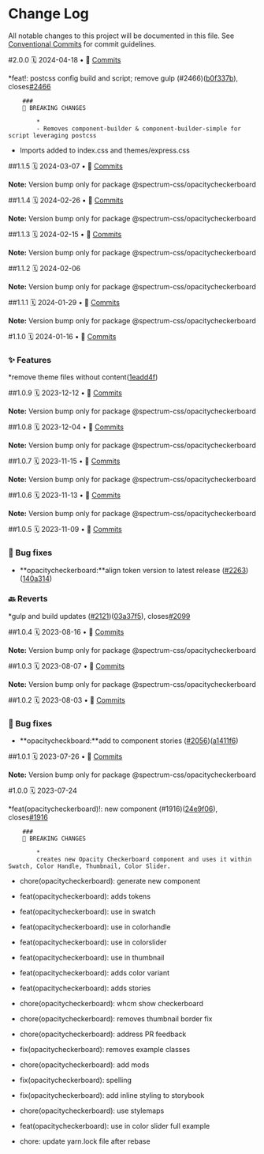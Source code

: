 # Change Log

All notable changes to this project will be documented in this file.
See [Conventional Commits](https://conventionalcommits.org) for commit guidelines.

<a name="2.0.0"></a>
#2.0.0
🗓
2024-04-18 • 📝 [Commits](https://github.com/adobe/spectrum-css/compare/@spectrum-css/opacitycheckerboard@1.1.5...@spectrum-css/opacitycheckerboard@2.0.0)

\*feat!: postcss config build and script; remove gulp (#2466)([b0f337b](https://github.com/adobe/spectrum-css/commit/b0f337b)), closes[#2466](https://github.com/adobe/spectrum-css/issues/2466)

    	###
    	🛑 BREAKING CHANGES

    		*
    		- Removes component-builder & component-builder-simple for script leveraging postcss

- Imports added to index.css and themes/express.css

<a name="1.1.5"></a>
##1.1.5
🗓
2024-03-07 • 📝 [Commits](https://github.com/adobe/spectrum-css/compare/@spectrum-css/opacitycheckerboard@1.1.4...@spectrum-css/opacitycheckerboard@1.1.5)

**Note:** Version bump only for package @spectrum-css/opacitycheckerboard

<a name="1.1.4"></a>
##1.1.4
🗓
2024-02-26 • 📝 [Commits](https://github.com/adobe/spectrum-css/compare/@spectrum-css/opacitycheckerboard@1.1.3...@spectrum-css/opacitycheckerboard@1.1.4)

**Note:** Version bump only for package @spectrum-css/opacitycheckerboard

<a name="1.1.3"></a>
##1.1.3
🗓
2024-02-15 • 📝 [Commits](https://github.com/adobe/spectrum-css/compare/@spectrum-css/opacitycheckerboard@1.1.2...@spectrum-css/opacitycheckerboard@1.1.3)

**Note:** Version bump only for package @spectrum-css/opacitycheckerboard

<a name="1.1.2"></a>
##1.1.2
🗓
2024-02-06

**Note:** Version bump only for package @spectrum-css/opacitycheckerboard

<a name="1.1.1"></a>
##1.1.1
🗓
2024-01-29 • 📝 [Commits](https://github.com/adobe/spectrum-css/compare/@spectrum-css/opacitycheckerboard@1.1.0...@spectrum-css/opacitycheckerboard@1.1.1)

**Note:** Version bump only for package @spectrum-css/opacitycheckerboard

<a name="1.1.0"></a>
#1.1.0
🗓
2024-01-16 • 📝 [Commits](https://github.com/adobe/spectrum-css/compare/@spectrum-css/opacitycheckerboard@1.0.9...@spectrum-css/opacitycheckerboard@1.1.0)

### ✨ Features

\*remove theme files without content([1eadd4f](https://github.com/adobe/spectrum-css/commit/1eadd4f))

<a name="1.0.9"></a>
##1.0.9
🗓
2023-12-12 • 📝 [Commits](https://github.com/adobe/spectrum-css/compare/@spectrum-css/opacitycheckerboard@1.0.8...@spectrum-css/opacitycheckerboard@1.0.9)

**Note:** Version bump only for package @spectrum-css/opacitycheckerboard

<a name="1.0.8"></a>
##1.0.8
🗓
2023-12-04 • 📝 [Commits](https://github.com/adobe/spectrum-css/compare/@spectrum-css/opacitycheckerboard@1.0.7...@spectrum-css/opacitycheckerboard@1.0.8)

**Note:** Version bump only for package @spectrum-css/opacitycheckerboard

<a name="1.0.7"></a>
##1.0.7
🗓
2023-11-15 • 📝 [Commits](https://github.com/adobe/spectrum-css/compare/@spectrum-css/opacitycheckerboard@1.0.5...@spectrum-css/opacitycheckerboard@1.0.7)

**Note:** Version bump only for package @spectrum-css/opacitycheckerboard

<a name="1.0.6"></a>
##1.0.6
🗓
2023-11-13 • 📝 [Commits](https://github.com/adobe/spectrum-css/compare/@spectrum-css/opacitycheckerboard@1.0.5...@spectrum-css/opacitycheckerboard@1.0.6)

**Note:** Version bump only for package @spectrum-css/opacitycheckerboard

<a name="1.0.5"></a>
##1.0.5
🗓
2023-11-09 • 📝 [Commits](https://github.com/adobe/spectrum-css/compare/@spectrum-css/opacitycheckerboard@1.0.4...@spectrum-css/opacitycheckerboard@1.0.5)

### 🐛 Bug fixes

- **opacitycheckerboard:**align token version to latest release ([#2263](https://github.com/adobe/spectrum-css/issues/2263))([140a314](https://github.com/adobe/spectrum-css/commit/140a314))

### 🔙 Reverts

\*gulp and build updates ([#2121](https://github.com/adobe/spectrum-css/issues/2121))([03a37f5](https://github.com/adobe/spectrum-css/commit/03a37f5)), closes[#2099](https://github.com/adobe/spectrum-css/issues/2099)

<a name="1.0.4"></a>
##1.0.4
🗓
2023-08-16 • 📝 [Commits](https://github.com/adobe/spectrum-css/compare/@spectrum-css/opacitycheckerboard@1.0.3...@spectrum-css/opacitycheckerboard@1.0.4)

**Note:** Version bump only for package @spectrum-css/opacitycheckerboard

<a name="1.0.3"></a>
##1.0.3
🗓
2023-08-07 • 📝 [Commits](https://github.com/adobe/spectrum-css/compare/@spectrum-css/opacitycheckerboard@1.0.2...@spectrum-css/opacitycheckerboard@1.0.3)

**Note:** Version bump only for package @spectrum-css/opacitycheckerboard

<a name="1.0.2"></a>
##1.0.2
🗓
2023-08-03 • 📝 [Commits](https://github.com/adobe/spectrum-css/compare/@spectrum-css/opacitycheckerboard@1.0.1...@spectrum-css/opacitycheckerboard@1.0.2)

### 🐛 Bug fixes

- **opacitycheckboard:**add to component stories ([#2056](https://github.com/adobe/spectrum-css/issues/2056))([a1411f6](https://github.com/adobe/spectrum-css/commit/a1411f6))

<a name="1.0.1"></a>
##1.0.1
🗓
2023-07-26 • 📝 [Commits](https://github.com/adobe/spectrum-css/compare/@spectrum-css/opacitycheckerboard@1.0.0...@spectrum-css/opacitycheckerboard@1.0.1)

**Note:** Version bump only for package @spectrum-css/opacitycheckerboard

<a name="1.0.0"></a>
#1.0.0
🗓
2023-07-24

\*feat(opacitycheckerboard)!: new component (#1916)([24e9f06](https://github.com/adobe/spectrum-css/commit/24e9f06)), closes[#1916](https://github.com/adobe/spectrum-css/issues/1916)

    	###
    	🛑 BREAKING CHANGES

    		*
    		creates new Opacity Checkerboard component and uses it within Swatch, Color Handle, Thumbnail, Color Slider.

- chore(opacitycheckerboard): generate new component

- feat(opacitycheckerboard): adds tokens

- feat(opacitycheckerboard): use in swatch

- feat(opacitycheckerboard): use in colorhandle

- feat(opacitycheckerboard): use in colorslider

- feat(opacitycheckerboard): use in thumbnail

- feat(opacitycheckerboard): adds color variant

- feat(opacitycheckerboard): adds stories

- chore(opacitycheckerboard): whcm show checkerboard

- chore(opacitycheckerboard): removes thumbnail border fix

- chore(opacitycheckerboard): address PR feedback

- fix(opacitycheckerboard): removes example classes

- chore(opacitycheckerboard): add mods

- fix(opacitycheckerboard): spelling

- fix(opacitycheckerboard): add inline styling to storybook

- chore(opacitycheckerboard): use stylemaps

- feat(opacitycheckerboard): use in color slider full example

- chore: update yarn.lock file after rebase
